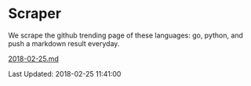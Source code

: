 # Scraper

We scrape the github trending page of these languages: go, python, and push a markdown result everyday.

[2018-02-25.md](https://github.com/borays/Scraper/blob/master/2018-02-25.md)

Last Updated: 2018-02-25 11:41:00